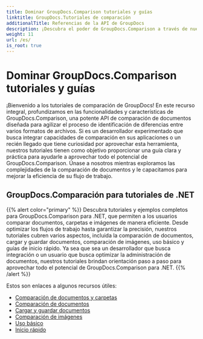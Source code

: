 ```yaml
---
title: Dominar GroupDocs.Comparison tutoriales y guías
linktitle: GroupDocs.Tutoriales de comparación
additionalTitle: Referencias de la API de GroupDocs
description: ¡Descubra el poder de GroupDocs.Comparison a través de nuestros tutoriales! Aprenda a integrar y utilizar esta API para una comparación eficiente de documentos.
weight: 11
url: /es/
is_root: true
---
```


# Dominar GroupDocs.Comparison tutoriales y guías


¡Bienvenido a los tutoriales de comparación de GroupDocs! En este recurso integral, profundizamos en las funcionalidades y características de GroupDocs.Comparison, una potente API de comparación de documentos diseñada para agilizar el proceso de identificación de diferencias entre varios formatos de archivos. Si es un desarrollador experimentado que busca integrar capacidades de comparación en sus aplicaciones o un recién llegado que tiene curiosidad por aprovechar esta herramienta, nuestros tutoriales tienen como objetivo proporcionar una guía clara y práctica para ayudarle a aprovechar todo el potencial de GroupDocs.Comparison. Únase a nosotros mientras exploramos las complejidades de la comparación de documentos y le capacitamos para mejorar la eficiencia de su flujo de trabajo.

## GroupDocs.Comparación para tutoriales de .NET
{{% alert color="primary" %}}
Descubra tutoriales y ejemplos completos para GroupDocs.Comparison para .NET, que permiten a los usuarios comparar documentos, carpetas e imágenes de manera eficiente. Desde optimizar los flujos de trabajo hasta garantizar la precisión, nuestros tutoriales cubren varios aspectos, incluida la comparación de documentos, cargar y guardar documentos, comparación de imágenes, uso básico y guías de inicio rápido. Ya sea que sea un desarrollador que busca integración o un usuario que busca optimizar la administración de documentos, nuestros tutoriales brindan orientación paso a paso para aprovechar todo el potencial de GroupDocs.Comparison para .NET.
{{% /alert %}}

Estos son enlaces a algunos recursos útiles:
 
- [Comparación de documentos y carpetas](./net/documents-and-folder-comparison/)
- [Comparación de documentos](./net/document-comparison/)
- [Cargar y guardar documentos](./net/loading-and-saving-documents/)
- [Comparación de imágenes](./net/image-comparison/)
- [Uso básico](./net/basic-usage/)
- [Inicio rápido](./net/quick-start/)


